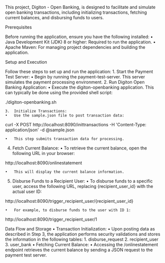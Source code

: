 This project, Digiton - Open Banking, is designed to facilitate and simulate open banking transactions, including initializing transactions, fetching current balances, and disbursing funds to users.

Prerequisites

Before running the application, ensure you have the following installed:
	•	Java Development Kit (JDK) 8 or higher: Required to run the application.
	•	Apache Maven: For managing project dependencies and building the application.

Setup and Execution

Follow these steps to set up and run the application:
	1. Start the Payment Test Server:
	•	Begin by running the payment-test-server. This server simulates the payment processing environment.
	2.	Run Digiton Open Banking Application:
	•	Execute the digiton-openbanking application. This can typically be done using the provided shell script:

./digiton-openbanking.sh

	3.	Initialize Transactions:
	•	Use the sample.json file to post transaction data:

curl -X POST http://localhost:8090/inittransactions -H 'Content-Type: application/json' -d @sample.json

	•	This step submits transaction data for processing.

  4.	Fetch Current Balance:
	•	To retrieve the current balance, open the following URL in your browser:

http://localhost:8090/onlinestatement

	•	This will display the current balance information.

  5.	Disburse Funds to a Recipient User:
	•	To disburse funds to a specific user, access the following URL, replacing {recipient_user_id} with the actual user ID:

http://localhost:8090/trigger_recipient_user/{recipient_user_id}

	•	For example, to disburse funds to the user with ID 1:

http://localhost:8090/trigger_recipient_user/1



Data Flow and Storage
	•	Transaction Initialization:
	•	Upon posting data as described in Step 3, the application performs security validations and stores the information in the following tables:
	1.	disburse_request
	2.	recipient_user
	3.	user_bank
	•	Fetching Current Balance:
	•	Accessing the /onlinestatement endpoint retrieves the current balance by sending a JSON request to the payment test server.
